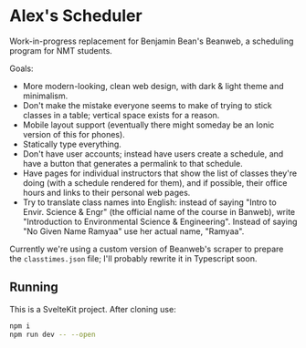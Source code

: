 # Alex's Scheduler

Work-in-progress replacement for Benjamin Bean's Beanweb, a scheduling
program for NMT students.

Goals:

- More modern-looking, clean web design, with dark & light theme and
  minimalism.
- Don't make the mistake everyone seems to make of trying to stick
  classes in a table; vertical space exists for a reason.
- Mobile layout support (eventually there might someday be an Ionic
  version of this for phones).
- Statically type everything.
- Don't have user accounts; instead have users create a schedule, and
  have a button that generates a permalink to that schedule.
- Have pages for individual instructors that show the list of classes
  they're doing (with a schedule rendered for them), and if possible,
  their office hours and links to their personal web pages.
- Try to translate class names into English: instead of saying "Intro
  to Envir. Science & Engr" (the official name of the course in
  Banweb), write "Introduction to Environmental Science &
  Engineering". Instead of saying "No Given Name Ramyaa" use her
  actual name, "Ramyaa".

Currently we're using a custom version of Beanweb's scraper to prepare
the `classtimes.json` file; I'll probably rewrite it in Typescript
soon.

## Running

This is a SvelteKit project. After cloning use:

```bash
npm i
npm run dev -- --open
```
